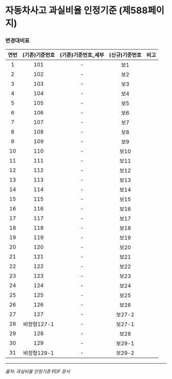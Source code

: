 # 자동차사고 과실비율 인정기준 (제588페이지)

### 변경대비표

| 연번 | (기존)기준번호 | (기존)기준번호_세부 | (신규)기준번호 |         비고         |
|:----:|:-------------:|:------------------:|:-------------:|:--------------------:|
|  1   |      101      |         -          |      보1       |                      |
|  2   |      102      |         -          |      보2       |                      |
|  3   |      103      |         -          |      보3       |                      |
|  4   |      104      |         -          |      보4       |                      |
|  5   |      105      |         -          |      보5       |                      |
|  6   |      106      |         -          |      보6       |                      |
|  7   |      107      |         -          |      보7       |                      |
|  8   |      108      |         -          |      보8       |                      |
|  9   |      109      |         -          |      보9       |                      |
|  10  |      110      |         -          |      보10      |                      |
|  11  |      111      |         -          |      보11      |                      |
|  12  |      112      |         -          |      보12      |                      |
|  13  |      113      |         -          |      보13      |                      |
|  14  |      114      |         -          |      보14      |                      |
|  15  |      115      |         -          |      보15      |                      |
|  16  |      116      |         -          |      보16      |                      |
|  17  |      117      |         -          |      보17      |                      |
|  18  |      118      |         -          |      보18      |                      |
|  19  |      119      |         -          |      보19      |                      |
|  20  |      120      |         -          |      보20      |                      |
|  21  |      121      |         -          |      보21      |                      |
|  22  |      122      |         -          |      보22      |                      |
|  23  |      123      |         -          |      보23      |                      |
|  24  |      124      |         -          |      보24      |                      |
|  25  |      125      |         -          |      보25      |                      |
|  26  |      126      |         -          |      보26      |                      |
|  27  |      127      |         -          |     보27-2     |                      |
|  28  |   비정형127-1    |         -          |     보27-1     |                      |
|  29  |      128      |         -          |      보28      |                      |
|  30  |      129      |         -          |     보29-1     |                      |
|  31  |   비정형129-1    |         -          |     보29-2     |                      |


---
*출처: 과실비율 인정기준 PDF 문서*
